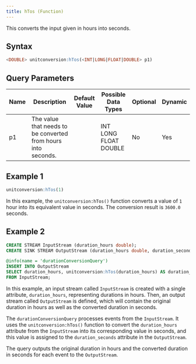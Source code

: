 ```yaml
---
title: hTos (Function)
---
```


This converts the input given in hours into seconds.

## Syntax

```sql
<DOUBLE> unitconversion:hTos(<INT|LONG|FLOAT|DOUBLE> p1)
```

## Query Parameters

| Name | Description | Default Value | Possible Data Types   | Optional | Dynamic |
|------|-------------|---------------|-----------------------|----------|---------|
| p1   | The value that needs to be converted from hours into seconds. |               | INT LONG FLOAT DOUBLE | No       | Yes     |

## Example 1

```sql
unitconversion:hTos(1)
```

In this example, the `unitconversion:hTos()` function converts a value of `1` hour into its equivalent value in seconds. The conversion result is `3600.0` seconds.

## Example 2

```sql
CREATE STREAM InputStream (duration_hours double);
CREATE SINK STREAM OutputStream (duration_hours double, duration_seconds double);

@info(name = 'durationConversionQuery')
INSERT INTO OutputStream
SELECT duration_hours, unitconversion:hTos(duration_hours) AS duration_seconds
FROM InputStream;
```

In this example, an input stream called `InputStream` is created with a single attribute, `duration_hours`, representing durations in hours. Then, an output stream called `OutputStream` is defined, which will contain the original duration in hours as well as the converted duration in seconds.

The `durationConversionQuery` processes events from the `InputStream`. It uses the `unitconversion:hTos()` function to convert the `duration_hours` attribute from the `InputStream` into its corresponding value in seconds, and this value is assigned to the `duration_seconds` attribute in the `OutputStream`.

The query outputs the original duration in hours and the converted duration in seconds for each event to the `OutputStream`.
